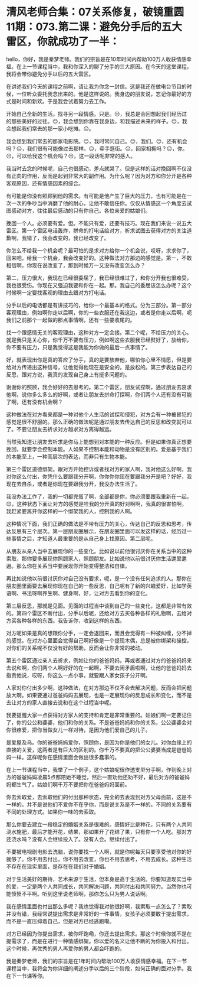 # 清风老师合集：07关系修复，破镜重圆11期：073.第二课：避免分手后的五大雷区，你就成功了一半：

hello，你好，我是秦梦老师。我们的宗旨是在10年时间内帮助100万人收获情感幸福。在上一节课程当中，我和你深入的聊了分手的三大原因。在今天的这堂课程，我将会带你避免分手以后的五大雷区。

在讲述我们今天的课程之前啊，请让我为你念一封信。这是我还在做电台节目的时候，一位听众委托我念出来的。他是这样说的。我身边的朋友说，忘记你最好的方式是时间和新欢。于是我尝试着努力去工作。

开始自己全新的生活。找寻另一段情感。只是。😔，我总是会回想起我们经历过的那些美好的过往。😔，我会想到你靠在我身边，和我描述未来的样子。😔，我会想起我们常去的那一家小吃摊。😔。

我会想到我们常去的那家电影院。😔，我时常问自己。😔，我们。😔，还有机会吗？😔，我们很有可能像过去那样。😔，牵手逛街。😔，回家相拥吗？😔，你。😔，可以给我这个机会吗？😔，这一段话呢非常的感人。

我当时去念的时候呢，自己也很感动，差点就哭了。但是这样的话对挽回啊不仅没有正向的作用，反而是起到非常大的副作用。为什么呢？因为对方和你分开是各种客观原因，还有情感因素的综合。

有可能是你没有照顾到他的需求。有可能是他产生了巨大的压力，也有可能是在一次一次的争吵当中消磨了他的耐心，让他不敢信任你。仅仅从情感这一个角度去试图感动对方，往往最后感动的只有你自己。各位亲爱的姑娘们。

挽回一个人。必须要有爱。但。不能只有爱，还要有技巧。现在我们来说一说五大雷区。第一个雷区电话轰炸，拼命的打电话给对方，祈求试图去获得对方的关注道歉啊，我错了，我会改变的，我已经改变了。

你怎么不给我一个机会呢？最可怕的是求对方给你一个机会说，哎呀，求求你了，回来吧，给我一个机会，我会改变好的。这种做法对方那边的感觉是。第一，不敢相信啊，你现在说改变了，那到时候万一又没有改变怎么办？

第二，压力很大，我现在已经很委屈了，我已经很难过了，和你分开我也很难受，我也很受伤。你现在又强迫我要和你在一起。那。我自己的委屈该怎么办呢？这个时候啊一定要找客观的理由去跟对方打电话。

分手以后的电话都是有讲技巧的，给你一个最基本的格式。分为三部分。第一部分客观理由，例如啊你走以后啊，你的一些衣服还在我这边，或者是你走以后啊，呃我们之前那个一起做的那点事情啊，还有一些要收尾的。

找一个跟感情无关的客观理由，这种对方一定会接。第二个呢，不给压力的关心。就是我只是关心你，你千万不要有压力，例如啊这些衣服我已经熨好了，放给你，你不要有压力，只是我觉得这是我能为你做的最后一点事情了。

好，就表现出你是真的答应了分手，真的是要放弃他，哪怕你心里不情愿，但是要给对方传递出这种信号，让他觉得他现在是安全的，是放松的。第三步表达自己的反思，跟对方说，我真的发现自己身上有挺多问题的。

谢谢你的照顾，我会好好的去思考的。第二个雷区，朋友试探啊，通过朋友去哀求他啊，说你多么多么的好啊，或者让朋友去拼命打探啊，你们两个人还有没有可能了啊，还有没有机会啊？

这种做法在对方看来都是一种对他个人生活的试探和侵犯，对方会有一种被冒犯的感觉是很不舒服的。那么正确的做法呢是通过朋友去传达自己的反思和改变就可以了。不要让朋友去祈求对方越求对方离得越远。

当然我知道让朋友去祈求是你马上能想到对本能的一种反应。但是如果你真正想要挽回，就要学会控制本能。人如果不控制本能和动物是没有区别的。爱是基于我们的本能至上，一种高层次的表达，而非只有生物本能。

第三个雷区道德绑架。跟对方开始控诉或者找对方的家人啊，我对他这么好啊，我对你这么付出，你凭什么要跟我分开啊，你你你你现在要跟我分开是吧？好好，我现在去自杀，或者是你现在要跟我分开，我没办法生活了。

我没办法工作了，我的一切都完蛋了啊，全部都是你，你必须要跟我重新在一起。😊，这种状态下面让对方的感觉是哇我的分开真的好对啊啊，我真的很害怕啊，我赶紧要离开你这样的一个绑架我的人，控制我的人啊。

这种情况下面，我们正确的做法是不带有压力的关心，传达自己的反思和思考，传达反思有三个层次。第一层朋友圈展示，在朋友圈里面可以发这样的话，经历过一些事情之后，才知道人最重要的是从自己身上找原因。第二层呢。

从朋友从亲人当中去展现你的一些变化。比如说以前他很讨厌你在关系当中的这种索取，那你要多展现你照顾家人，照顾朋友。比如说他以前很讨厌你生活邋里邋遢。那么你在关系当中要展现你开始变得整洁和自律。

再比如说他以前很讨厌你对自己没有要求，呃，是一个没有任何追求的人。那你在朋友圈里面要去展现你现在自己的一些反思，自己呢有了新的兴趣爱好，比如学英语啊、书法呀啊养生啊、健身啊，好，让对方去看到你的变化。

第三层反思，那就是见面。见面的过程当中谈到自己的一些变化，这都是非常有效的。第四个雷区不断付出，分手以后呢，还给对方去买各种各样的礼物啊，去给对方买各种各样的东西。我告诉你，收到这样的东西。

对方呢如果是真的想跟你分手，一定会退回来，而且会觉得有一种被纠缠，分不掉的感觉。在对方心里面会觉得自己啊好像是一个提现木偶，总是被你绑架和操控，对你们的关系呢不仅没有好的帮助，反而会让你非常的被动。

第五个雷区通过亲人去祈求，例如让你的爸爸妈妈，再或者通过对方的爸爸妈妈来去说和啊，你们两个人啊好好的在一起啊，不要去闹矛盾啦啊，让他的爸爸妈妈去指责他说，哎呀，你这么一点小事，就要跟人家女孩子分开啊。

人家对你付出多少啊，这种做法，在对方那边不仅不会去解决问题，反而会把问题放大啊。如果要通过爸爸妈妈去展现，也是一定展现你的反思成长和变化，而不是去让对方的家人直接去说和在这个过程当中呢。

我要提醒大家一点获得对方家人的支持和肯定是非常重要的。姑娘们啊一定要记住了，你的公公和婆婆，他们和你的关系。不是爸爸妈妈和你的关系，公公婆婆会对你很疼爱，把你当做女儿一样对待，是因为他们爱自己的儿子。

是爱屋及乌。你的爸爸妈妈爱你，照顾你，是因为你是他们的女儿。对你血缘上的直接的关爱，这两者是有巨大的区别的。你千万不要真的把公公婆婆当成是爸爸妈妈一样。这样呢你在感情里面会做出很多蠢事的。

在上一节课程当中，我举了一个例子，这个姑娘呢很作透支型分手啊，作到晚上对方的爸爸妈妈凌晨5点都陪她不睡觉，然后一直劝他还劝不好，最后对方的爸爸妈妈都生气了。姑娘们啊千万不要把你在爸爸妈妈面前。

你去索取爱，去索取他们的付出那种状态，完全的去表现到对方父母面前，这是不一样的。并不是说他们不爱你不在乎你，而是说关系是不一样的。不同的关系要有不同的处理方式。如果你一味的去索取。

那么你要去建立一段稳定的婚姻关系是很难的。感情好比是种花，只有两个人共同浇水施肥，最后才能开花，结果，那如果开了花结了果，只有你一个人吃。那对方还浇水吗？没有人会继续投入了。没有人会。继续付出了。

不要被电视剧电影去洗脑，说你要找一个人啊，就是你呢每天只要享受他对你的好就够了。你不用去付出，你不用去改变，你也不用去思考，不用去成长。这种生活不存在在现实里面，是存在在我们对于婚姻。

对于生活美好的期待，艺术来源于生活，但本身是高于生活的。你要知道现实当中的爱，一定是两个人共同成长，共同解决问题，共同付出和共同努力。当然你也可能愤愤不平啊。听到这里说老师啊，那你怎么只为男人说话啊。

我在感情里面也付出那么多呢？我也觉得我对他很好啊，我索取一点怎么了？索取并没有错，我经常说提出需求是非常好的一件事情，女孩子必须要敢于提出需求，而不是一直压抑着自己，但是对方已经逃跑嘞。

对方已经因为你提出需求，被你吓跑嘞，你还去提出需求。那这个时候你就不是在提需求了，而是在进行一种情感绑架。你以爱的名义让他不断的为你投入和付出。这个时候，再优秀的男人再爱你的男人都会吓跑的。

我是秦梦老师，我们的宗旨是在1年时间内帮助100万人收获情感幸福。在下一节课程当中，我将会为你详细的阐述分手以后的三个阶段，如何正确的面对分手。我在下一节课等你。

